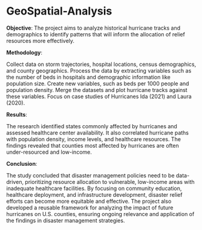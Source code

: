 # GeoSpatial-Analysis

**Objective**: The project aims to analyze historical hurricane tracks and demographics to identify patterns that will inform the allocation of relief resources more effectively.

**Methodology**:

Collect data on storm trajectories, hospital locations, census demographics, and county geographics.
Process the data by extracting variables such as the number of beds in hospitals and demographic information like population size.
Create new variables, such as beds per 1000 people and population density.
Merge the datasets and plot hurricane tracks against these variables.
Focus on case studies of Hurricanes Ida (2021) and Laura (2020).

**Results**:

The research identified states commonly affected by hurricanes and assessed healthcare center availability.
It also correlated hurricane paths with population density, income levels, and healthcare resources.
The findings revealed that counties most affected by hurricanes are often under-resourced and low-income.

**Conclusion**:

The study concluded that disaster management policies need to be data-driven, prioritizing resource allocation to vulnerable, low-income areas with inadequate healthcare facilities. By focusing on community education, healthcare deployment, and infrastructure development, disaster relief efforts can become more equitable and effective. The project also developed a reusable framework for analyzing the impact of future hurricanes on U.S. counties, ensuring ongoing relevance and application of the findings in disaster management strategies.



